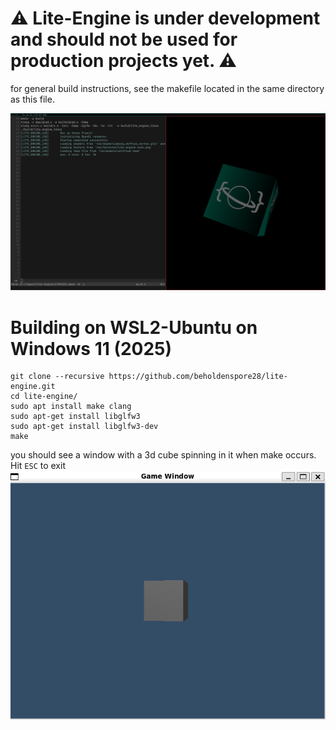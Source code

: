 # ⚠️ Lite-Engine is under development and should not be used for production projects yet. ⚠️
for general build instructions, see the makefile located in the same directory as this file.

![cube_preview](./doc/img/cube_preview.png)

# Building on WSL2-Ubuntu on Windows 11 (2025)
```
git clone --recursive https://github.com/beholdenspore28/lite-engine.git
cd lite-engine/
sudo apt install make clang
sudo apt-get install libglfw3
sudo apt-get install libglfw3-dev
make
```

you should see a window with a 3d cube spinning in it when make occurs. Hit `ESC` to exit
![cube_make](./doc/img/cube_make.jpg)
